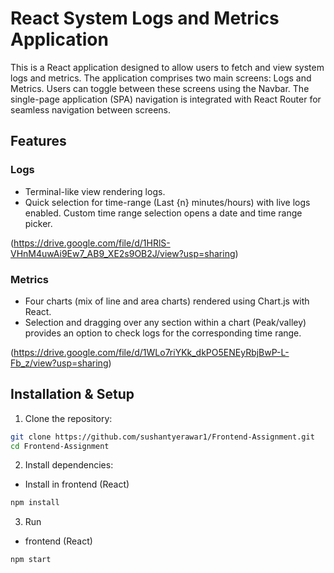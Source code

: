 # React System Logs and Metrics Application

This is a React application designed to allow users to fetch and view system logs and metrics. The application comprises two main screens: Logs and Metrics. Users can toggle between these screens using the Navbar. The single-page application (SPA) navigation is integrated with React Router for seamless navigation between screens.

## Features

### Logs

- Terminal-like view rendering logs.
- Quick selection for time-range (Last {n} minutes/hours) with live logs enabled. Custom time range selection opens a date and time range picker.

(https://drive.google.com/file/d/1HRlS-VHnM4uwAi9Ew7_AB9_XE2s9OB2J/view?usp=sharing)

### Metrics

- Four charts (mix of line and area charts) rendered using Chart.js with React.
- Selection and dragging over any section within a chart (Peak/valley) provides an option to check logs for the corresponding time range.

(https://drive.google.com/file/d/1WLo7riYKk_dkPO5ENEyRbjBwP-L-Fb_z/view?usp=sharing)

## Installation & Setup

1. Clone the repository:

```bash
git clone https://github.com/sushantyerawar1/Frontend-Assignment.git
cd Frontend-Assignment
```

2. Install dependencies:

- Install in frontend (React)

```bash
npm install
```

3. Run

- frontend (React)

```bash
npm start
```
